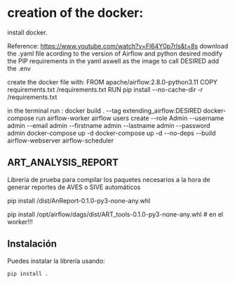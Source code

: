 # creation of the docker:

install docker.

Reference: https://www.youtube.com/watch?v=Fl64Y0p7rls&t=8s
download the .yaml file acording to the version of Airflow and python desired 
modify the PIP requirements  in the yaml aswell as the image to call DESIRED
add the .env  

create the docker file with:
FROM apache/airflow:2.8.0-python3.11
COPY requirements.txt /requirements.txt 
RUN pip install --no-cache-dir -r /requirements.txt

in the terminal run : 
docker build . --tag extending_airflow:DESIRED
docker-compose run airflow-worker airflow users create --role Admin --username admin --email admin --firstname admin --lastname admin --password admin
docker-compose up -d
docker-compose up -d --no-deps --build airflow-webserver airflow-scheduler

## ART_ANALYSIS_REPORT

Librería de prueba para compilar los paquetes necesarios a la hora de generar reportes de AVES o SIVE automáticos

pip install /dist/AnReport-0.1.0-py3-none-any.whl    

pip install /opt/airflow/dags/dist/ART_tools-0.1.0-py3-none-any.whl # en el worker!!!

## Instalación

Puedes instalar la librería usando:

```bash
pip install .
